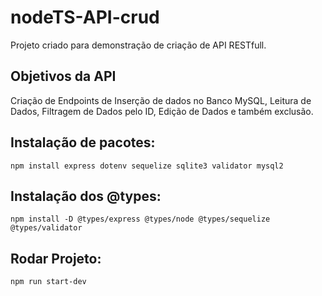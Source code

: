# nodeTS-API-crud
Projeto criado para demonstração de criação de API RESTfull.

## Objetivos da API
Criação de Endpoints de Inserção de dados no Banco MySQL, Leitura de Dados, Filtragem de Dados pelo ID, Edição de Dados e também exclusão.

## Instalação de pacotes:
`npm install express dotenv sequelize sqlite3 validator mysql2`

## Instalação dos @types:
`npm install -D @types/express @types/node @types/sequelize @types/validator`

## Rodar Projeto:
`npm run start-dev`
